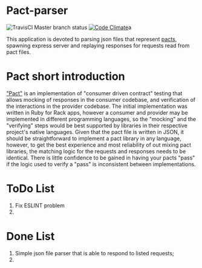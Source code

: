 # Pact-parser

![TravisCI Master branch status](https://travis-ci.org/ichyr/pact-parser.svg?branch=master) 
[![Code Climate](https://codeclimate.com/github/ichyr/pact-parser/badges/gpa.svg)](https://codeclimate.com/github/ichyr/pact-parser)a

This application is devoted to parsing json files that represent [pacts](https://github.com/pact-foundation/pact-specification), spawning express server and replaying responses for requests read from pact files.

# Pact short introduction

["Pact"](https://github.com/realestate-com-au/pact) is an implementation of "consumer driven contract" testing that allows mocking of responses in the consumer codebase, and verification of the interactions in the provider codebase. The initial implementation was written in Ruby for Rack apps, however a consumer and provider may be implemented in different programming languages, so the "mocking" and the "verifying" steps would be best supported by libraries in their respective project's native languages. Given that the pact file is written in JSON, it should be straightforward to implement a pact library in any language, however, to get the best experience and most reliability of out mixing pact libraries, the matching logic for the requests and responses needs to be identical. There is little confidence to be gained in having your pacts "pass" if the logic used to verify a "pass" is inconsistent between implementations.

# ToDo List

1. Fix ESLINT problem
2. 

# Done List

1. Simple json file parser that is able to respond to listed requests;
2. 